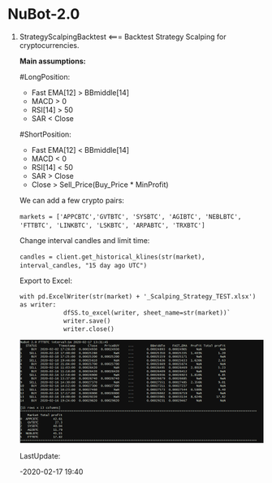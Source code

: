 # NuBot-2.0

1) StrategyScalpingBacktest <=== Backtest Strategy Scalping for cryptocurrencies.

    **Main assumptions:**
    
    #LongPosition:
    - Fast EMA[12] > BBmiddle[14]
    - MACD > 0
    - RSI[14] > 50
    - SAR < Close
    
    #ShortPosition:
    - Fast EMA[12] < BBmiddle[14]
    - MACD < 0
    - RSI[14] < 50
    - SAR > Close
    - Close > Sell_Price(Buy_Price * MinProfit)
    
    We can add a few crypto pairs:
    
    `markets = ['APPCBTC','GVTBTC', 'SYSBTC', 'AGIBTC', 'NEBLBTC', 'FTTBTC', 'LINKBTC', 'LSKBTC', 'ARPABTC', 'TRXBTC']`
    
    Change interval candles and limit time:
    
    `candles = client.get_historical_klines(str(market), interval_candles, "15 day ago UTC")`
    
    Export to Excel:
    
    ```
    with pd.ExcelWriter(str(market) + '_Scalping_Strategy_TEST.xlsx') as writer:
                dfSS.to_excel(writer, sheet_name=str(market))`
                writer.save()
                writer.close()
    ```
                
    ![ScreenShot](https://github.com/kamilbl/NuBot-2.0/blob/master/StrategyScalpingBacktest.PNG)
    
    LastUpdate:
    
    -2020-02-17 19:40
    
